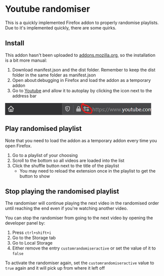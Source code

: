 # Youtube randomiser
This is a quickly implemented Firefox addon to properly randomise playlists. Due to it's implemented quickly, there are some quirks.

## Install
This addon hasn't been uploaded to [addons.mozilla.org](https://addons.mozilla.org), so the installation is a bit more manual:

1. Download manifest.json and the dist folder. Remember to keep the dist folder in the same folder as manifest.json
1. Open about:debugging in Firefox and load the addon as a temporary addon
1. Go to [Youtube](https://www.youtube.com) and allow it to autoplay by clicking the icon next to the address bar

![Autoplay in Youtube](images/allow-autoplay.png)

## Play randomised playlist
Note that you need to load the addon as a temporary addon every time you open Firefox.

1. Go to a playlist of your choosing
1. Scroll to the bottom so all videos are loaded into the list
1. Click the shuffle button next to the title of the playlist
    - You may need to reload the extension once in the playlist to get the button to show

## Stop playing the randomised playlist
The randomiser will continue playing the next video in the randomised order until reaching the end even if you're watching another video.

You can stop the randomiser from going to the next video by opening the developer panel by:

1. Press `ctrl+shift+i`
1. Go to the Storage tab
1. Go to Local Storage
1. Either remove the entry `customrandomiseractive` or set the value of it to `false`

To activate the randomiser again, set the `customrandomiseractive` value to `true` again and it will pick up from where it left off